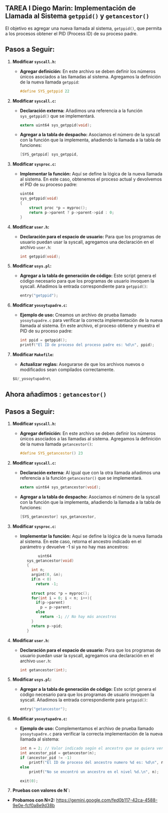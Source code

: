 ## TAREA I Diego Marin: Implementación de Llamada al Sistema `getppid()` y `getancestor()`
El objetivo es agregar una nueva llamada al sistema, `getppid()`, que permita a los procesos obtener el PID (Process ID) de su proceso padre.

## Pasos a Seguir:

1. **Modificar `syscall.h`:**
   * **Agregar definición:** En este archivo se deben definir los números únicos asociados a las llamadas al sistema. Agregamos la definición de la nueva llamada `getppid`:
     ```c
     #define SYS_getppid 22
     ```

2. **Modificar `syscall.c`:** 
   * **Declaración externa:** Añadimos una referencia a la función `sys_getppid()` que se implementará.
     ```c
     extern uint64 sys_getppid(void);
     ```
   * **Agregar a la tabla de despacho:** Asociamos el número de la syscall con la función que la implementa, añadiendo la llamada a la tabla de funciones:
     ```c
     [SYS_getppid] sys_getppid,
     ```

3. **Modificar `sysproc.c`:** 
   * **Implementar la función:** Aquí se define la lógica de la nueva llamada al sistema. En este caso, obtenemos el proceso actual y devolvemos el PID de su proceso padre:
     ```c
     uint64
     sys_getppid(void)
     {
         struct proc *p = myproc();
         return p->parent ? p->parent->pid : 0;
     }
     ```

4. **Modificar `user.h`:**
   * **Declaración para el espacio de usuario:** Para que los programas de usuario puedan usar la syscall, agregamos una declaración en el archivo `user.h`:
     ```c
     int getppid(void);
     ```

5. **Modificar `usys.pl`:**
   * **Agregar a la tabla de generación de código:** Este script genera el código necesario para que los programas de usuario invoquen la syscall. Añadimos la entrada correspondiente para `getppid()`:
     ```c
     entry("getppid");
     ```

6. **Modificar `yosoytupadre.c`:**
   * **Ejemplo de uso:** Creamos un archivo de prueba llamado `yosoytupadre.c` para verificar la correcta implementación de la nueva llamada al sistema. En este archivo, el proceso obtiene y muestra el PID de su proceso padre:
     ```c
     int ppid = getppid();
     printf("El ID de proceso del proceso padre es: %d\n", ppid);
     ```

7. **Modificar `Makefile`:**
   * **Actualizar reglas:** Asegurarse de que los archivos nuevos o modificados sean compilados correctamente.
    ```c
    $U/_yosoytupadre\
    ```
## Ahora añadimos : `getancestor()`

## Pasos a Seguir:

1. **Modificar `syscall.h`:**
   * **Agregar definición:** En este archivo se deben definir los números únicos asociados a las llamadas al sistema. Agregamos la definición de la nueva llamada `getancestor()`:
     ```c
     #define SYS_getancestor() 23
     ```
2. **Modificar `syscall.c`:** 
   * **Declaración externa:** Al igual que con la otra llamada añadimos una referencia a la función `getancestor()` que se implementará.
     ```c
     extern uint64 sys_getancestor(void);
     ```
   * **Agregar a la tabla de despacho:** Asociamos el número de la syscall con la función que la implementa, añadiendo la llamada a la tabla de funciones:
     ```c
     [SYS_getancestor] sys_getancestor,
     ```
3. **Modificar `sysproc.c`:** 
   * **Implementar la función:** Aquí se define la lógica de la nueva llamada al sistema. En este caso, retorna el ancestro indicado en el parámetro y devuelve -1 si ya no hay mas ancestros:
     ```c
             uint64
        sys_getancestor(void)
        {
          int n;
          argint(0, &n);
          if(n < 0)
            return -1;
        
          struct proc *p = myproc();
          for(int i = 0; i < n; i++){
            if(p->parent)
              p = p->parent;
            else
              return -1; // No hay más ancestros
          }
          return p->pid;
        }
     ```
4. **Modificar `user.h`:**
   * **Declaración para el espacio de usuario:** Para que los programas de usuario puedan usar la syscall, agregamos una declaración en el archivo `user.h`:
     ```c
     int getancestor(int);
     ```
5. **Modificar `usys.pl`:**
   * **Agregar a la tabla de generación de código:** Este script genera el código necesario para que los programas de usuario invoquen la syscall. Añadimos la entrada correspondiente para `getppid()`:
     ```c
     entry("getancestor");
     ```
6. **Modificar `yosoytupadre.c`:**
   * **Ejemplo de uso:** Complementamos el archivo de prueba llamado `yosoytupadre.c` para verificar la correcta implementación de la nueva llamada al sistema:
     ```c
     int n = 2; // Valor indicado según el ancestro que se quiera ver
     int ancestor_pid = getancestor(n);
     if (ancestor_pid != -1)
         printf("El ID de proceso del ancestro numero %d es: %d\n", n, ancestor_pid);
     else
         printf("No se encontró un ancestro en el nivel %d.\n", n);

     exit(0);
     ```

7. **Pruebas con valores de N`:**
* **Probamos con N=2:**
https://gemini.google.com/fed0b117-42ca-4588-9e0e-fcf0a8e9d38b
